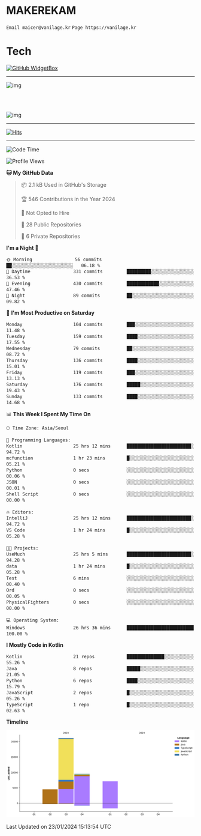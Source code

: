 # MAKEREKAM

`Email maicer@vanilage.kr`
`Page https://vanilage.kr`

# Tech

[![GitHub WidgetBox](https://github-widgetbox.vercel.app/api/skills?languages=python,js,ts,c,cpp,cs,java,kotlin,bash,md,html,css,xml,yaml,swift,powershell,json,R,SQL,php&tools=git,npm,gradle,nodejs,vercel,nginx&includeNames=true&theme=darkmode)](https://github.com/Jurredr/github-widgetbox)

---

![img](https://github-readme-stats.vercel.app/api/top-langs/?username=MAKEREKAM&layout=compact&theme=gruvbox)

<br>
<br>

![img](https://github-readme-stats.vercel.app/api/?username=MAKEREKAM&layout=compact&theme=gruvbox)

---

[![Hits](https://hits.seeyoufarm.com/api/count/incr/badge.svg?url=https%3A%2F%2Fgithub.com%2FMAKEREKAM&count_bg=%234A49D1&title_bg=%23555555&icon=&icon_color=%23E7E7E7&title=방문&edge_flat=false)](https://hits.seeyoufarm.com)

---

<!--START_SECTION:waka-->
![Code Time](http://img.shields.io/badge/Code%20Time-192%20hrs%203%20mins-blue)

![Profile Views](http://img.shields.io/badge/Profile%20Views-0-blue)

**🐱 My GitHub Data** 

> 📦 2.1 kB Used in GitHub's Storage 
 > 
> 🏆 546 Contributions in the Year 2024
 > 
> 🚫 Not Opted to Hire
 > 
> 📜 28 Public Repositories 
 > 
> 🔑 6 Private Repositories 
 > 
**I'm a Night 🦉** 

```text
🌞 Morning                56 commits          ██░░░░░░░░░░░░░░░░░░░░░░░   06.18 % 
🌆 Daytime                331 commits         █████████░░░░░░░░░░░░░░░░   36.53 % 
🌃 Evening                430 commits         ████████████░░░░░░░░░░░░░   47.46 % 
🌙 Night                  89 commits          ██░░░░░░░░░░░░░░░░░░░░░░░   09.82 % 
```
📅 **I'm Most Productive on Saturday** 

```text
Monday                   104 commits         ███░░░░░░░░░░░░░░░░░░░░░░   11.48 % 
Tuesday                  159 commits         ████░░░░░░░░░░░░░░░░░░░░░   17.55 % 
Wednesday                79 commits          ██░░░░░░░░░░░░░░░░░░░░░░░   08.72 % 
Thursday                 136 commits         ████░░░░░░░░░░░░░░░░░░░░░   15.01 % 
Friday                   119 commits         ███░░░░░░░░░░░░░░░░░░░░░░   13.13 % 
Saturday                 176 commits         █████░░░░░░░░░░░░░░░░░░░░   19.43 % 
Sunday                   133 commits         ████░░░░░░░░░░░░░░░░░░░░░   14.68 % 
```


📊 **This Week I Spent My Time On** 

```text
🕑︎ Time Zone: Asia/Seoul

💬 Programming Languages: 
Kotlin                   25 hrs 12 mins      ████████████████████████░   94.72 % 
mcfunction               1 hr 23 mins        █░░░░░░░░░░░░░░░░░░░░░░░░   05.21 % 
Python                   0 secs              ░░░░░░░░░░░░░░░░░░░░░░░░░   00.06 % 
JSON                     0 secs              ░░░░░░░░░░░░░░░░░░░░░░░░░   00.01 % 
Shell Script             0 secs              ░░░░░░░░░░░░░░░░░░░░░░░░░   00.00 % 

🔥 Editors: 
IntelliJ                 25 hrs 12 mins      ████████████████████████░   94.72 % 
VS Code                  1 hr 24 mins        █░░░░░░░░░░░░░░░░░░░░░░░░   05.28 % 

🐱‍💻 Projects: 
UseMuch                  25 hrs 5 mins       ████████████████████████░   94.28 % 
data                     1 hr 24 mins        █░░░░░░░░░░░░░░░░░░░░░░░░   05.28 % 
Test                     6 mins              ░░░░░░░░░░░░░░░░░░░░░░░░░   00.40 % 
Ord                      0 secs              ░░░░░░░░░░░░░░░░░░░░░░░░░   00.05 % 
PhysicalFighters         0 secs              ░░░░░░░░░░░░░░░░░░░░░░░░░   00.00 % 

💻 Operating System: 
Windows                  26 hrs 36 mins      █████████████████████████   100.00 % 
```

**I Mostly Code in Kotlin** 

```text
Kotlin                   21 repos            ██████████████░░░░░░░░░░░   55.26 % 
Java                     8 repos             █████░░░░░░░░░░░░░░░░░░░░   21.05 % 
Python                   6 repos             ████░░░░░░░░░░░░░░░░░░░░░   15.79 % 
JavaScript               2 repos             █░░░░░░░░░░░░░░░░░░░░░░░░   05.26 % 
TypeScript               1 repo              █░░░░░░░░░░░░░░░░░░░░░░░░   02.63 % 
```



**Timeline**

![Lines of Code chart](https://raw.githubusercontent.com/MAKEREKAM/MAKEREKAM/main/assets/bar_graph.png)


 Last Updated on 23/01/2024 15:13:54 UTC
<!--END_SECTION:waka-->

